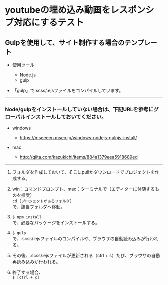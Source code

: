 # youtubeの埋め込み動画をレスポンシブ対応にするテスト





## Gulpを使用して、サイト制作する場合のテンプレート


* 使用ツール
	* Node.js
	* gulp


* 「gulp」で.scss/.ejsファイルをコンパイルしています。

---
  
### Node/gulpをインストールしていない場合は、下記URLを参考にグローバルインストールしておいてください。  

* windows
	* https://mseeeen.msen.jp/windows-nodejs-gulpjs-install/

* mac
	* http://qiita.com/kazukichi/items/884a1379eea5918689ed


---
1. フォルダを作成しておいて、そこにpullかダウンロードでプロジェクトを作成する。

2. win：コマンドプロンプト、mac：ターミナルで（エディターに付随するものを推奨）  
`cd [プロジェクトがあるフォルダ]`  
で、該当フォルダへ移動。

3. `$ npm install`  
で、必要なパッケージをインストールする。

4. `$ gulp`  
で、.scss/.ejsファイルのコンパイルや、ブラウザの自動読み込みが行われる。

5. その後、.scss/.ejsファイルが更新される（ctrl + s）たび、ブラウザの自動再読み込みが行われる。

6. 終了する場合、  
`$ [ctrl + c]`
